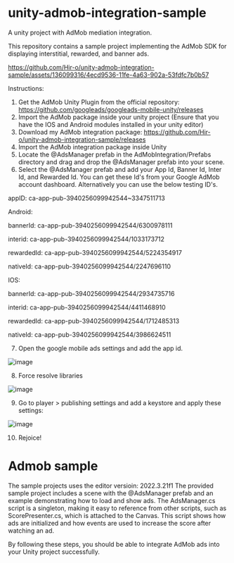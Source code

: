 # unity-admob-integration-sample
A unity project with AdMob mediation integration.

This repository contains a sample project implementing the AdMob SDK for displaying interstitial, rewarded, and banner ads.


https://github.com/Hir-o/unity-admob-integration-sample/assets/136099316/4ecd9536-11fe-4a63-902a-53fdfc7b0b57


Instructions:

1. Get the AdMob Unity Plugin from the official repository: https://github.com/googleads/googleads-mobile-unity/releases
2. Import the AdMob package inside your unity project (Ensure that you have the IOS and Android modules installed in your unity editor)
3. Download my AdMob integration package: https://github.com/Hir-o/unity-admob-integration-sample/releases
4. Import the AdMob integration package inside Unity
5. Locate the @AdsManager prefab in the AdMobIntegration/Prefabs directory and drag and drop the @AdsManager prefab into your scene.
6. Select the @AdsManager prefab and add your App Id, Banner Id, Inter Id, and Rewarded Id. You can get these Id's from your Google AdMob account dashboard. Alternatively you can use the below testing ID's.

  appID: ca-app-pub-3940256099942544~3347511713

  Android:

  bannerId: ca-app-pub-3940256099942544/6300978111

  interid: ca-app-pub-3940256099942544/1033173712

  rewardedId: ca-app-pub-3940256099942544/5224354917

  nativeId: ca-app-pub-3940256099942544/2247696110

  IOS:

  bannerId: ca-app-pub-3940256099942544/2934735716

  interid: ca-app-pub-3940256099942544/4411468910

  rewardedId: ca-app-pub-3940256099942544/1712485313

  nativeId: ca-app-pub-3940256099942544/3986624511

7. Open the google mobile ads settings and add the app id.

![image](https://github.com/Hir-o/unity-admob-integration-sample/assets/136099316/4b3b7e3f-240f-4e1c-ad19-7dfe65919794)

8. Force resolve libraries

![image](https://github.com/Hir-o/unity-admob-integration-sample/assets/136099316/6a3fec2a-bf70-48b3-98b9-cdde2db1f5ce)

9. Go to player > publishing settings and add a keystore and apply these settings:

![image](https://github.com/Hir-o/unity-admob-integration-sample/assets/136099316/3ebf1343-faae-4671-a608-ebf1e7fadad9)

10. Rejoice!

# Admob sample

The sample projects uses the editor versioin: 2022.3.21f1
The provided sample project includes a scene with the @AdsManager prefab and an example demonstrating how to load and show ads. The AdsManager.cs script is a singleton, making it easy to reference from other scripts, such as ScorePresenter.cs, which is attached to the Canvas. This script shows how ads are initialized and how events are used to increase the score after watching an ad.

By following these steps, you should be able to integrate AdMob ads into your Unity project successfully.

